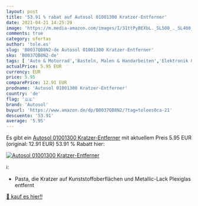 ```yaml
---
layout: post
title: '53.91 % rabat auf Autosol 01001300 Kratzer-Entferner'
date: 2021-04-21 14:25:29
image: 'https://m.media-amazon.com/images/I/31ttPyBEXbL._SL500_._SL400_.jpg'
comments: true
category: ofertas
author: 'tole.es'
slug: 'B0037QB8N2-de Autosol 01001300 Kratzer-Entferner'
sku: 'B0037QB8N2-de'
tags: [ 'Auto & Motorrad','Basteln, Malen & Handarbeiten','Elektronik & Foto','Handy- & Smartwatch-Zubehör','Handys & Zubehör','Handywartung, Instandhaltung & Reparatur','Insekten-, Flugrost- & Teerfleckreiniger','Küche, Haushalt & Wohnen','Lackieren','Lackpflege','Modelliermassen','Modellierung','Reinigung & Pflege','Schutzfolien für Handys','autosol', ]
actualPrice: 5.95 EUR
currency: EUR
price: 5.95
comparePrice: 12.91 EUR
prodname: 'Autosol 01001300 Kratzer-Entferner'
country: 'de'
flag: '🇩🇪'
brand: 'Autosol'
buyurl: 'https://www.amazon.de/dp/B0037QB8N2/?tag=tolees0ca-21'
descuento: '53.91'
average: '5.95'
---
```


Es gibt ein [Autosol 01001300 Kratzer-Entferner](https://www.amazon.de/dp/B0037QB8N2/?tag=tolees0ca-21) mit aktuellem Preis 5.95 EUR (original: 12.91 EUR) 53.91 % Rabatt hier:

[![Autosol 01001300 Kratzer-Entferner](https://m.media-amazon.com/images/I/31ttPyBEXbL._SL500_._SL400_.jpg)](https://www.amazon.de/dp/B0037QB8N2/?tag=tolees0ca-21)

ℹ️:

- Pasta, die Kratzer auf Kunststoffoberflächen und Metallic-Lack Plexiglas entfernt

[🛒 kauf es hier!!](https://www.amazon.de/dp/B0037QB8N2/?tag=tolees0ca-21)
